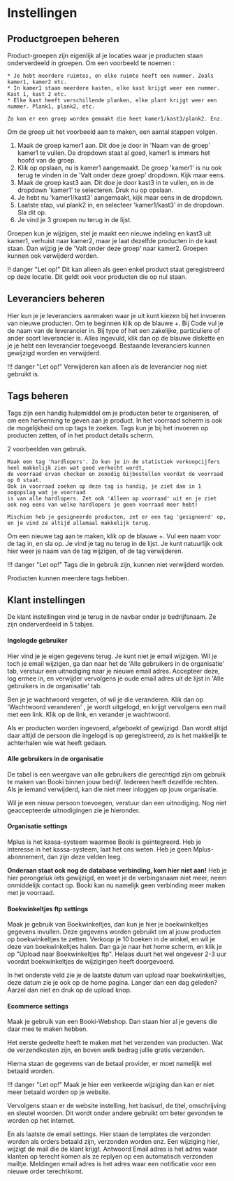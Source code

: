 ﻿# Instellingen

## Productgroepen beheren

Product-groepen zijn eigenlijk al je locaties waar je producten staan onderverdeeld in groepen. 
Om een voorbeeld te noemen :

```
* Je hebt meerdere ruimtes, en elke ruimte heeft een nummer. Zoals kamer1, kamer2 etc.
* In kamer1 staan meerdere kasten, elke kast krijgt weer een nummer. Kast 1, kast 2 etc.
* Elke kast heeft verschillende planken, elke plant krijgt weer een nummer. Plank1, plank2, etc.

Zo kan er een groep worden gemaakt die heet kamer1/kast3/plank2. Enz.
```

Om de groep uit het voorbeeld aan te maken, een aantal stappen volgen. 

1. Maak de groep kamer1 aan. Dit doe je door in 'Naam van de groep' kamer1 te vullen. De dropdown staat al goed, kamer1 is immers het hoofd van de groep.
2. Klik op opslaan, nu is kamer1 aangemaakt. De groep 'kamer1' is nu ook terug te vinden in de 'Valt onder deze groep' dropdown. Kijk maar eens.
3. Maak de groep kast3 aan. Dit doe je door kast3 in te vullen, en in de dropdown 'kamer1' te selecteren. Druk nu op opslaan.
4. Je hebt nu 'kamer1/kast3' aangemaakt, kijk maar eens in de dropdown.
5. Laatste stap, vul plank2 in, en selecteer 'kamer1/kast3' in de dropdown. Sla dit op.
6. Je vind je 3 groepen nu terug in de lijst.

Groepen kun je wijzigen, stel je maakt een nieuwe indeling en kast3 uit kamer1, verhuist naar kamer2, maar je laat dezelfde producten in de kast staan. 
Dan wijzig je de 'Valt onder deze groep' naar kamer2. Groepen kunnen ook verwijderd worden. 

!! danger "Let op!" 
    Dit kan alleen als geen enkel product staat geregistreerd op deze locatie. Dit geldt ook voor producten die op nul staan.


## Leveranciers beheren

Hier kun je je leveranciers aanmaken waar je uit kunt kiezen bij het invoeren van nieuwe producten. Om te beginnen klik op de blauwe +.
Bij Code vul je de naam van de leverancier in. Bij type of het een zakelijke, particuliere of ander soort leverancier is. Alles ingevuld, klik dan op de blauwe 
diskette en je je hebt een leverancier toegevoegd. Bestaande leveranciers kunnen gewijzigd worden en verwijderd. 

!!! danger "Let op!"
    Verwijderen kan alleen als de leverancier nog niet gebruikt is.


## Tags beheren

Tags zijn een handig hulpmiddel om je producten beter te organiseren, of om een herkenning te geven aan je product. In het voorraad scherm is ook de mogelijkheid om
op tags te zoeken. Tags kun je bij het invoeren op producten zetten, of in het product details scherm. 

2 voorbeelden van gebruik.

```
Maak een tag 'hardlopers'. Zo kun je in de statistiek verkoopcijfers heel makkelijk zien wat goed verkocht wordt, 
de voorraad ervan checken en zonodig bijbestellen voordat de voorraad op 0 staat. 
Ook in voorraad zoeken op deze tag is handig, je ziet dan in 1 oogopslag wat je voorraad 
is van alle hardlopers. Zet ook 'Alleen op voorraad' uit en je ziet ook nog eens van welke hardlopers je geen voorraad meer hebt!

Mischien heb je gesigneerde producten, zet er een tag 'gesigneerd' op, en je vind ze altijd allemaal makkelijk terug.

```

Om een nieuwe tag aan te maken, klik op de blauwe +. Vul een naam voor de tag in, en sla op. Je vind je tag nu terug in de lijst. 
Je kunt natuurlijk ook hier weer je naam van de tag wijzigen, of de tag verwijderen. 

!!! danger "Let op!" 
    Tags die in gebruik zijn, kunnen niet verwijderd worden.

Producten kunnen meerdere tags hebben.

## Klant instellingen

De klant instellingen vind je terug in de navbar onder je bedrijfsnaam. Ze zijn onderverdeeld in 5 tabjes.

#### Ingelogde gebruiker

Hier vind je je eigen gegevens terug. Je kunt niet je email wijzigen. Wil je toch je email wijzigen, ga dan naar het de 'Alle gebruikers in de organisatie' tab, 
verstuur een uitnodiging naar je nieuwe email adres. Accepteer deze, log ermee in, en verwijder vervolgens je oude email adres uit de lijst in 'Alle gebruikers in de organisatie' tab.

Ben je je wachtwoord vergeten, of wil je die veranderen. Klik dan op 'Wachtwoord veranderen' , je wordt uitgelogd, en krijgt vervolgens een mail met een link.
Klik op de link, en verander je wachtwoord. 

Als er producten worden ingevoerd, afgeboekt of gewijzigd. Dan wordt altijd daar altijd de persoon die ingelogd is op geregistreerd, zo is het makkelijk te achterhalen wie wat heeft gedaan.

#### Alle gebruikers in de organisatie

De tabel is een weergave van alle gebruikers die gerechtigd zijn om gebruik te maken van Booki binnen jouw bedrijf. Iedereen heeft dezelfde rechten.
Als je iemand verwijderd, kan die niet meer inloggen op jouw organisatie.

Wil je een nieuw persoon toevoegen, verstuur dan een uitnodiging. Nog niet geaccepteerde uitnodigingen zie je hieronder. 

#### Organisatie settings

Mplus is het kassa-systeem waarmee Booki is geintegreerd. Heb je interesse in het kassa-systeem, laat het ons weten. Heb je geen Mplus-abonnement, dan zijn deze velden leeg.

**Onderaan staat ook nog de database verbinding, kom hier niet aan!** Heb je hier perongeluk iets gewijzigd, en weet je de verbingsnaam niet meer, 
neem onmiddelijk contact op. Booki kan nu namelijk geen verbinding meer maken met je voorraad.

#### Boekwinkeltjes ftp settings

Maak je gebruik van Boekwinkeltjes, dan kun je hier je boekwinkeltjes gegevens invullen. Deze gegevens worden gebruikt om al jouw producten op boekwinkeltjes te zetten.
Verkoop je 10 boeken in de winkel, en wil je deze van boekwinkeltjes halen. Dan ga je naar het home scherm, en klik je op "Upload naar Boekwinkeltjes ftp".
Helaas duurt het wel ongeveer 2-3 uur voordat boekwinkeltjes de wijzigingen heeft doorgevoerd.

In het onderste veld zie je de laatste datum van upload naar boekwinkeltjes, deze datum zie je ook op de home pagina. Langer dan een dag geleden? Aarzel dan niet en druk op de upload knop.

#### Ecommerce settings

Maak je gebruik van een Booki-Webshop. Dan staan hier al je gevens die daar mee te maken hebben. 

Het eerste gedeelte heeft te maken met het verzenden van producten. Wat de verzendkosten zijn, en boven welk bedrag jullie gratis verzenden.

Hierna staan de gegevens van de betaal provider, er moet namelijk wel betaald worden. 

!!! danger "Let op!" 
    Maak je hier een verkeerde wijziging dan kan er niet meer betaald worden op je website.

Vervolgens staan er de website instelling, het basisurl, de titel, omschrijving en sleutel woorden. Dit wordt onder andere gebruikt om beter gevonden te worden op het internet.

En als laatste de email settings. Hier staan de templates die verzonden worden als orders betaald zijn, verzonden worden enz. Een wijziging hier, wijzigt de mail die de klant krijgt.
Antwoord Email adres is het adres waar klanten op terecht komen als ze replyen op een automatisch verzonden mailtje.
Meldingen email adres is het adres waar een notificatie voor een nieuwe order terechtkomt.

